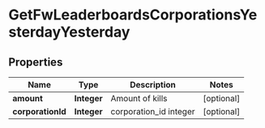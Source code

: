 
# GetFwLeaderboardsCorporationsYesterdayYesterday

## Properties
Name | Type | Description | Notes
------------ | ------------- | ------------- | -------------
**amount** | **Integer** | Amount of kills |  [optional]
**corporationId** | **Integer** | corporation_id integer |  [optional]



